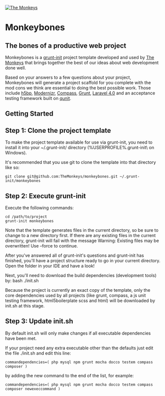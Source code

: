 [![The Monkeys](http://www.themonkeys.com.au/img/monkey_logo.png)](http://www.themonkeys.com.au/)

Monkeybones
===========
## The bones of a productive web project

Monkeybones is a [grunt-init][1] project template developed and used by [The Monkeys][2] that brings together the best
of our ideas about web development done well.

Based on your answers to a few questions about your project, Monkeybones will generate a project scaffold for you
complete with the mod cons we think are essential to doing the best possible work. Those include [h5bp][3],
[Modernizr][4], [Compass][5], [Grunt][6], [Laravel 4.0][7] and an acceptance testing framework built on [qunit][8].

Getting Started
---------------

## Step 1: Clone the project template

To make the project template available for use via grunt-init, you need to install it into your ~/.grunt-init/ directory (%USERPROFILE%\.grunt-init\ on Windows).

It's recommended that you use git to clone the template into that directory like so:

  ```
  git clone git@github.com:TheMonkeys/monkeybones.git ~/.grunt-init/monkeybones
  ```

## Step 2: Execute grunt-init

Execute the following commands:

  ```
  cd /path/to/project
  grunt-init monkeybones
  ```

Note that the template generates files in the current directory, so be sure to change to a new directory first. If there are any existing files in the current directory, grunt-init will fail with the message Warning: Existing files may be overwritten! Use –force to continue.

After you've answered all of grunt-init's questions and grunt-init has finished, you'll have a project structure ready to go in your current directory. Open the folder in your IDE and have a look!

Next, you'll need to download the build dependencies (development tools) by: bash ./init.sh

Because the project is currently an exact copy of the template, only the core dependencies used by all projects (like grunt, compass, a js unit testing framework, html5boilerplate scss and html) will be downloaded by init.sh at this stage.


## Step 3: Update init.sh

By default init.sh will only make changes if all executable dependencies have been met.

If your project need any extra executable other than the defaults just edit the file ./init.sh and edit this line:

  ```
  commandependencies=( php mysql npm grunt mocha docco testem compass composer )
  ```

by adding the new command to the end of the list, for example:

  ```
  commandependencies=( php mysql npm grunt mocha docco testem compass composer newexeccommand )
  ```

[1]: https://github.com/gruntjs/grunt-init
[2]: http://www.themonkeys.com.au/
[3]: http://html5boilerplate.com/
[4]: http://modernizr.com/
[5]: http://compass-style.org/
[6]: http://gruntjs.com/
[7]: http://four.laravel.com/
[8]: http://qunitjs.com/
